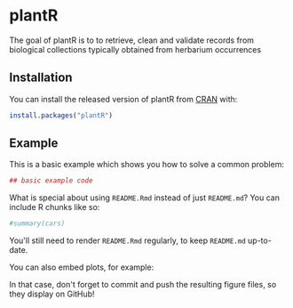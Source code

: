 
<!-- README.md is generated from README.Rmd. Please edit that file -->
plantR
======

The goal of plantR is to to retrieve, clean and validate records from biological collections typically obtained from herbarium occurrences

Installation
------------

You can install the released version of plantR from [CRAN](https://CRAN.R-project.org) with:

``` r
install.packages("plantR")
```

Example
-------

This is a basic example which shows you how to solve a common problem:

``` r
## basic example code
```

What is special about using `README.Rmd` instead of just `README.md`? You can include R chunks like so:

``` r
#summary(cars)
```

You'll still need to render `README.Rmd` regularly, to keep `README.md` up-to-date.

You can also embed plots, for example:

In that case, don't forget to commit and push the resulting figure files, so they display on GitHub!
